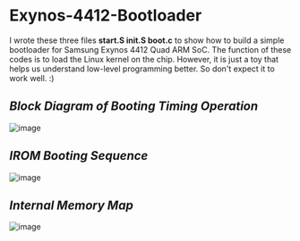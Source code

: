 # Exynos-4412-Bootloader

I wrote these three files **start.S init.S boot.c** to show how to build a simple bootloader for Samsung Exynos 4412 Quad ARM SoC. The function of these codes is to load the Linux kernel on the chip. However, it is just a toy that helps us understand low-level programming better. So don't expect it to work well. :)

## *Block Diagram of Booting Timing Operation*
![image](https://github.com/Juradira/Exynos-4412-Bootloader/blob/master/md/SoC.png)

## *IROM Booting Sequence*
![image](https://github.com/Juradira/Exynos-4412-Bootloader/blob/master/md/boot-order.png)

## *Internal Memory Map*
![image](https://github.com/Juradira/Exynos-4412-Bootloader/blob/master/md/memory-map.png)
